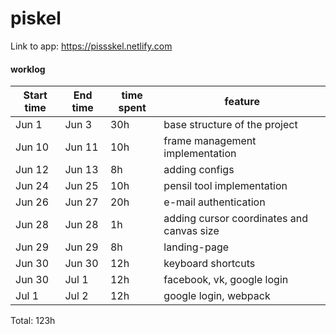 # piskel
 
Link to app: https://pissskel.netlify.com

 #### worklog


| Start time  | End time | time spent | feature |
|-----------|-------------|-------------|-------------|
| Jun 1 | Jun 3 | 30h | base structure of the project |
| Jun 10 | Jun 11 | 10h | frame management implementation |
| Jun 12 | Jun 13 | 8h | adding configs |
| Jun 24 | Jun 25 | 10h | pensil tool implementation |
| Jun 26 | Jun 27 | 20h | e-mail authentication  |  
| Jun 28 | Jun 28 | 1h | adding cursor coordinates and canvas size|
| Jun 29 | Jun 29 | 8h |  landing-page |
| Jun 30 | Jun 30 | 12h |  keyboard shortcuts |
| Jun 30 | Jul 1 | 12h |  facebook, vk, google login |
| Jul 1 | Jul 2 | 12h |  google login, webpack |

Total: 123h